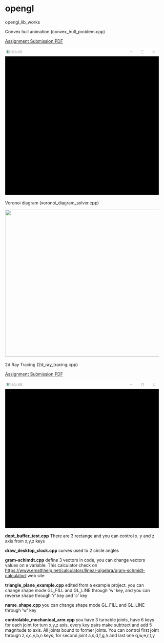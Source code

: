 # opengl

opengl_lib_works

Convex hull animation (convex_hull_problem.cpp)

[Assignment Submission PDF](https://github.com/caginagirdemir/opengl/blob/master/pdf_files/report_convexhull.pdf)

<img src="img/convex_hull.gif" width="640" height="480" />

Voronoi diagram (voronoi_diagram_solver.cpp)

<img src="img/voronoi_diagram.gif" width="640" height="480" />

2d Ray Tracing (2d_ray_tracing.cpp)

 [Assignment Submission PDF](https://github.com/caginagirdemir/opengl/blob/master/pdf_files/rapor_2d_ray_tracing.pdf)

<img src="img/light_scatter.gif" width="640" height="480" />

**dept_buffer_test.cpp** There are 3 rectange and you can control x, y and z axis from x,y,z keys

**draw_desktop_clock.cpp** curves used to 2 circle angles


**gram-schimdt.cpp** define 3 vectors in code, you can change vectors values on e variable. This calculator check on https://www.emathhelp.net/calculators/linear-algebra/gram-schmidt-calculator/ web site


**triangle_plane_example.cpp** edited from a example project. you can change shape mode GL_FILL and GL_LINE through 'w' key, and you can reverse shape through 'r' key and 'c' key


**name_shape.cpp** you can change shape mode GL_FILL and GL_LINE through 'w' key


**controlable_mechanical_arm.cpp** you have 3 turnable joints, have 6 keys for each joint for turn x,y,z axis, every key pairs make subtract and add 5 magnitude to axis. All joints bound to former joints. You can control first joint through z,x,c,v,b,n keys; for second joint a,s,d,f,g,h and last one q,w,e,r,t,y


